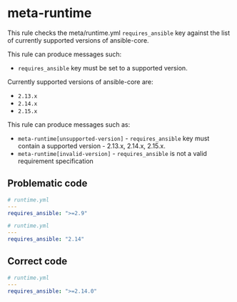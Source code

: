 # meta-runtime

This rule checks the meta/runtime.yml `requires_ansible` key against the list of currently supported versions of ansible-core.

This rule can produce messages such:

- `requires_ansible` key must be set to a supported version.

Currently supported versions of ansible-core are:

- `2.13.x`
- `2.14.x`
- `2.15.x`

This rule can produce messages such as:

- `meta-runtime[unsupported-version]` - `requires_ansible` key must contain a supported version - 2.13.x, 2.14.x, 2.15.x.
- `meta-runtime[invalid-version]` - `requires_ansible` is not a valid requirement specification


## Problematic code

```yaml
# runtime.yml
---
requires_ansible: ">=2.9"
```


```yaml
# runtime.yml
---
requires_ansible: "2.14"
```

## Correct code

```yaml
# runtime.yml
---
requires_ansible: ">=2.14.0"
```
